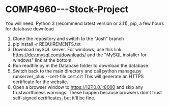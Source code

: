 # COMP4960---Stock-Project
You will need: Python 3 (recommend latest version or 3.11), pip, a few hours for database download
1. Clone the repository and switch to the "Josh" branch
2. pip install -r REQUIREMENTS.txt
3. Download mySQL server. For windows, use this link: https://dev.mysql.com/downloads/ and the "MySQL installer for windows" link at the bottom.
4. Run readfile.py in the Database folder to download the database
5. Switch back to the main directory and call python manage.py runserver_plus --cert-file cert.crt  This will generate an HTTPS certificate for the website.
6. Open a browser window to https://127.0.0.1:8000 and skip any trustworthiness warnings. These happen because browsers don't trust self-signed certificates, but it'll be fine. 
